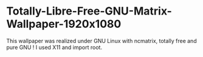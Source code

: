 # Totally-Libre-Free-GNU-Matrix-Wallpaper-1920x1080
This wallpaper was realized under GNU Linux with ncmatrix, totally free and pure GNU !  I used X11 and import root.
